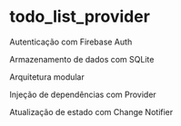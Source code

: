 # todo_list_provider

Autenticação com Firebase Auth

Armazenamento de dados com SQLite

Arquitetura modular

Injeção de dependências com Provider

Atualização de estado com Change Notifier
